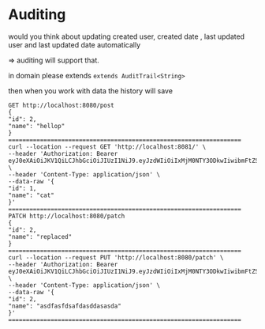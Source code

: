 # Auditing

would you think about updating created user, created date , last updated user and last updated date automatically

=> auditing will support that.

in domain please extends `extends AuditTrail<String>`


then when you work with data the history will save


    GET http://localhost:8080/post
    {
    "id": 2,
    "name": "hellop"
    }
    ==================================================================
    curl --location --request GET 'http://localhost:8081/' \
    --header 'Authorization: Bearer eyJ0eXAiOiJKV1QiLCJhbGciOiJIUzI1NiJ9.eyJzdWIiOiIxMjM0NTY3ODkwIiwibmFtZSI6IkpvaG4gRG9lIiwiYWRtaW4iOnRydWUsImlhdCI6MTY2NDQ2MjEyOCwiZXhwIjoxNjY0NDY1NzI4LCJkYXRhIjpbeyJyb2xlcyI6WyJhZG1pbiIsIm1lbWJlciJdfV19.YrwB4s_pe6Gg9GwwFhVGv3JW7AumivKLGxFudSMNDRM' \
    --header 'Content-Type: application/json' \
    --data-raw '{
    "id": 1,
    "name": "cat"
    }'
    ==================================================================
    PATCH http://localhost:8080/patch
    {
    "id": 2,
    "name": "replaced"
    }
    ==================================================================
    curl --location --request PUT 'http://localhost:8080/patch' \
    --header 'Authorization: Bearer eyJ0eXAiOiJKV1QiLCJhbGciOiJIUzI1NiJ9.eyJzdWIiOiIxMjM0NTY3ODkwIiwibmFtZSI6IkpvaG4gRG9lIiwiYWRtaW4iOnRydWUsImlhdCI6MTY2NDQ2MjEyOCwiZXhwIjoxNjY0NDY1NzI4LCJkYXRhIjpbeyJyb2xlcyI6WyJhZG1pbiIsIm1lbWJlciJdfV19.YrwB4s_pe6Gg9GwwFhVGv3JW7AumivKLGxFudSMNDRM' \
    --header 'Content-Type: application/json' \
    --data-raw '{
    "id": 2,
    "name": "asdfasfdsafdasddasasda"
    }'
    ==================================================================
